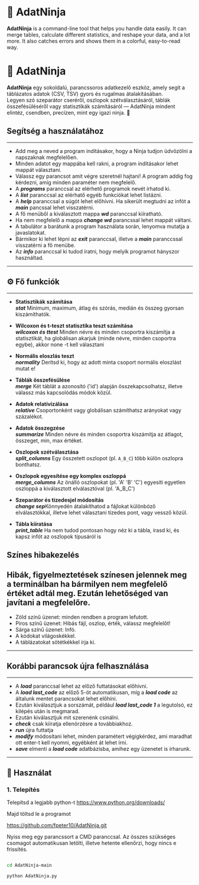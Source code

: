 # 🥷 AdatNinja
**AdatNinja** is a command-line tool that helps you handle data easily. It can merge tables, calculate different statistics, and reshape your data, and a lot more. It also catches errors and shows them in a colorful, easy-to-read way.

# 🥷 AdatNinja

**AdatNinja** egy sokoldalú, parancssoros adatkezelő eszköz, amely segít a táblázatos adatok (CSV, TSV) gyors és rugalmas átalakításában.  
Legyen szó szeparátor cseréről, oszlopok szétválasztásáról, táblák összefésüléséről vagy statisztikák számításáról — AdatNinja mindent elintéz, csendben, precízen, mint egy igazi ninja. 🥷

## Segítség a használatához
---
- Add meg a neved a program indításakor, hogy a Ninja tudjon üdvözölni a napszaknak megfelelően.
- Minden adatot egy mappába kell rakni, a program indításakor lehet mappát választani.
- Válassz egy parancsot amit végre szeretnél hajtani! A program addig fog kérdezni, amíg minden paraméter nem megfelelő.
- A ***programs*** paranccsal az elérhető programok nevét írhatod ki.
- A ***list*** paranccsal az elérhatő egyéb funkciókat lehet listázni.
- A ***help*** paranccsal a súgót lehet előhívni. Ha sikerült megtudni az infót a ***main*** pancssal lehet visszatérni.
- A fő menüből a kiválasztott mappa ***wd*** paranccsal kiíratható.
- Ha nem megfelelő a mappa ***change wd*** parancssal lehet mappát váltani.
- A tabulátor a barátunk a program használata során, lenyomva mutatja a javaslatokat. 
- Bármikor ki lehet lépni az ***exit*** paranccsal, illetve a ***main*** paranccssal visszatérni a fő menübe.
- Az ***info*** paranccsal ki tudod íratni, hogy melyik programot hányszor használtad.
---

## ⚙️ Fő funkciók
---
- **Statisztikák számítása**  
      ***stat*** Minimum, maximum, átlag és szórás, medián és összeg gyorsan kiszámíthatók.
  
- **Wilcoxon és t-teszt statisztika teszt számítása**  
      ***wilcoxon és ttest*** Minden névre és minden csoportra kiszámítja a statisztikát, ha globálisan akarjuk (minde névre, minden csoportra egybe), akkor none -t kell választani
  
- **Normális eloszlás teszt**  
      ***normality*** Derítsd ki, hogy az adott minta csoport normális eloszlást mutat e!
  
- **Táblák összefésülése**  
      ***merge*** Két táblát a azonosító ('id') alapján összekapcsolhatsz, illetve válassz más kapcsolódás módok közül.
  
- **Adatok relatívizálása**  
     ***relative*** Csoportonként vagy globálisan számíthatsz arányokat vagy százalékot.
  
- **Adatok összegzése**  
     ***summarize*** Minden névre és minden csoportra kiszámítja az átlagot, összeget, min, max értéket.

- **Oszlopok szétválasztása**  
      ***split_columns*** Egy összetett oszlopot (pl. `A_B_C`) több külön oszlopra bonthatsz.

- **Oszlopok egyesítése egy komplex oszloppá**  
      ***merge_columns*** Az önálló oszlopokat (pl. 'A' 'B' 'C') egyesíti egyetlen oszloppá a kiválasztott elválasztóval (pl. 'A_B_C')
  
- **Szeparátor és tizedesjel módosítás**  
      ***change sep***Könnyedén átalakíthatod a fájlokat különböző elválasztókkal, illetve lehet választani tízedes pont, vagy vessző közül.
  
- **Tábla kiíratása**  
      ***print_table*** Ha nem tudod pontosan hogy néz ki a tábla, írasd ki, és kapsz infót az oszlopok típusáról is


## Színes hibakezelés  
  Hibák, figyelmeztetések színesen jelennek meg a terminálban ha bármilyen nem megfelelő értéket adtál meg. Ezután lehetőséged van javítani a megfelelőre.
---

- Zöld színű üzenet: minden rendben a program lefutott.
- Piros színű üzenet: Hibás fájl, oszlop, érték, válassz megfelelőt!
- Sárga színű üzenet: Infó.
- A kódokat világoskékkel.
- A táblázatokat sötétkékkel írja ki.
---

## Korábbi parancsok újra felhasználása
---
- A ***load*** paranccsal lehet az előző futtatásokat előhívni.
- A ***load last_code*** az előző 5-öt automatikusan, míg a ***load code*** az általunk mentet parancsokat lehet előhíni.
- Ezután kiválasztjuk a sorszámát, például ***load last_code 1*** a legutolsó, ez kilépés után is megmarad.
- Ezután kiválasztjuk mit szerenénk csinálni.
- ***check*** csak kiíratja ellenörzésre a továbbiakhoz.
- ***run*** újra futtatja
- ***modify*** módosítani lehet, minden paramétert végigkérdez, ami maradhat ott enter-t kell nyomni, egyébként át lehet írni.
- ***save*** elmenti a ***load code*** adatbázisba, amihez egy üzenetet is írharunk.
---
  
## 🚀 Használat

### 1. Telepítés

Telepítsd a legjabb python-t https://www.python.org/downloads/

Majd töltsd le a programot

https://github.com/fpeter10/AdatNinja.git

Nyiss meg egy parancssort a CMD paranccsal. Az összes szükséges csomagot automatikusan letölti, illetve hetente ellenőrzi, hogy nincs e frissítés.

```bash

cd AdatNinja-main

python AdatNinja.py
